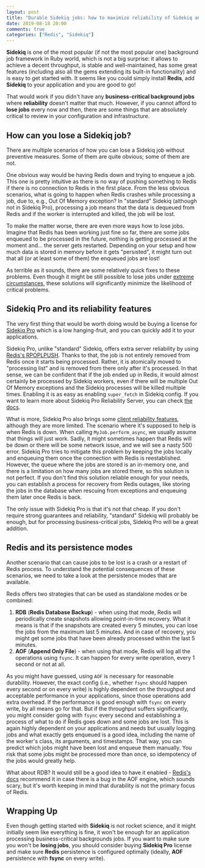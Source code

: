 ```yaml
---
layout: post
title: "Durable Sidekiq jobs: how to maximize reliability of Sidekiq and Redis"
date: 2019-08-18 20:00
comments: true
categories: ["Redis", "Sidekiq"]
---
```


**Sidekiq** is one of the most popular (if not the most popular one) background job framework in Ruby world, which is not a big surprise: it allows to achieve a decent throughput, is stable and well-maintained, has some great features (including also all the gems extending its built-in functionality) and is easy to get started with. It seems like you could simply install **Redis**, add **Sidekiq** to your application and you are good to go!

That would work if you didn't have any **business-critical background jobs** where **reliability** doesn't matter that much. However, if you cannot afford to **lose jobs** every now and then, there are some things that are absolutely critical to review in your configuration and infrastructure.

## How can you lose a Sidekiq job?

There are multiple scenarios of how you can lose a Sidekiq job without preventive measures. Some of them are quite obvious; some of them are not.

One obvious way would be having Redis down and trying to enqueue a job. This one is pretty intuitive as there is no way of pushing something to Redis if there is no connection to Redis in the first place. From the less obvious scenarios, what is going to happen when Redis crashes while processing a job, due to, e.g., Out Of Memory exception? In "standard" Sidekiq (although not in Sidekiq Pro), processing a job means that the data is dequeued from Redis and if the worker is interrupted and killed, the job will be lost.

To make the matter worse, there are even more ways how to lose jobs. Imagine that Redis has been working just fine so far, there are some jobs enqueued to be processed in the future, nothing is getting processed at the moment and... the server gets restarted. Depending on your setup and how much data is stored in memory before it gets "persisted", it might turn out that all (or at least some of them) the enqueued jobs are lost!

As terrible as it sounds, there are some relatively quick fixes to these problems. Even though it might be still possible to lose jobs under [extreme circumstances](https://subscription.packtpub.com/book/big_data_and_business_intelligence/9781783280216/1/ch01lvl1sec16/dealing-with-aof-corruption-intermediate), these solutions will significantly minimize the likelihood of critical problems.

## Sidekiq Pro and its reliability features

The very first thing that would be worth doing would be buying a license for [Sidekiq Pro](https://sidekiq.org/products/pro.html) which is a low hanging-fruit, and you can quickly add it to your applications.

Sidekiq Pro, unlike "standard" Sidekiq, offers extra server reliability by using [Redis's RPOPLPUSH](https://redis.io/commands/rpoplpush). Thanks to that, the job is not entirely removed from Redis once it starts being processed. Rather, it is atomically moved to "processing list" and is removed from there only after it's processed. In that sense, we can be confident that if the job ended up in Redis, it would almost certainly be processed by Sidekiq workers, even if there will be multiple Out Of Memory exceptions and the Sidekiq processes will be killed multiple times. Enabling it is as easy as enabling `super_fetch` in Sidekiq config. If you want to learn more about Sidekiq Pro Reliability Server, you can check [the docs](https://github.com/mperham/sidekiq/wiki/Pro-Reliability-Server).

What is more, Sidekiq Pro also brings some [client reliability features](https://github.com/mperham/sidekiq/wiki/Pro-Reliability-Client), although they are more limited. The scenario where it's supposed to help is when Redis is down. When calling `MyJob.perform_async`, we usually assume that things will just work. Sadly, it might sometimes happen that Redis will be down or there will be some network issue, and we will see a nasty 500 error. Sidekiq Pro tries to mitigate this problem by keeping the jobs locally and enqueuing them once the connection with Redis is reestablished. However, the queue where the jobs are stored is an in-memory one, and there is a limitation on how many jobs are stored there, so this solution is not perfect. If you don't find this solution reliable enough for your needs, you can establish a process for recovery from Redis outages, like storing the jobs in the database when rescuing from exceptions and enqueuing them later once Redis is back.

The only issue with Sidekiq Pro is that it's not that cheap. If you don't require strong guarantees and reliability, "standard" Sidekiq will probably be enough, but for processing business-critical jobs, Sidekiq Pro will be a great addition.

## Redis and its persistence modes

Another scenario that can cause jobs to be lost is a crash or a restart of Redis process. To understand the potential consequences of these scenarios, we need to take a look at the persistence modes that are available.

Redis offers two strategies that can be used as standalone modes or be combined:

1. **RDB** (**Redis Database Backup**) - when using that mode, Redis will periodically create snapshots allowing point-in-time recovery. What it means is that if the snapshots are created every 5 minutes, you can lose the jobs from the maximum last 5 minutes. And in case of recovery, you might get some jobs that have been already processed within the last 5 minutes.
2. **AOF** (**Append Only File**) - when using that mode, Redis will log all the operations using `fsync`. It can happen for every write operation, every 1 second or not at all.

As you might have guessed, using `AOF` is necessary for reasonable durability. However, the exact config (i.e., whether `fsync` should happen every second or on every write) is highly dependent on the throughput and acceptable performance in your applications, since those operations add extra overhead. If the performance is good enough with `fsync` on every write, by all means go for that. But if the throughput suffers significantly, you might consider going with `fsync` every second and establishing a process of what to do if Redis goes down and some jobs are lost. This is again highly dependent on your applications and needs but usually logging jobs and what exactly gets enqueued is a good idea, including the name of the worker's class, its arguments, and timestamps. That way, you can predict which jobs might have been lost and enqueue them manually. You risk that some jobs might be processed more than once, so idempotency of the jobs would greatly help.

What about RDB? It would still be a good idea to have it enabled - [Redis's docs](https://redis.io/topics/persistence#ok-so-what-should-i-use) recommend it in case there is a bug in the AOF engine, which sounds scary, but it's worth keeping in mind that durability is not the primary focus of Redis.

## Wrapping Up

Even though getting started with **Sidekiq** is not rocket science, and it might initially seem like everything is fine, it won't be enough for an application processing business-critical backgrounds jobs. If you want to make sure you won't be **losing jobs**, you should consider buying **Sidekiq Pro** license and make sure **Redis** persistence is configured optimally (ideally, **AOF** persistence with **fsync** on every write).
